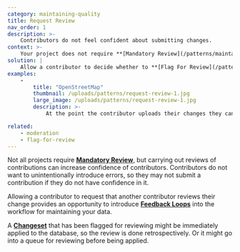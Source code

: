 ```yaml
---
category: maintaining-quality
title: Request Review
nav_order: 1
description: >-
    Contributors do not feel confident about submitting changes.
context: >-
    Your project does not require **[Mandatory Review](/patterns/maintaining-quality/mandatory-review)**, but contributors might welcome the option to have their contributions seen by a more experienced participant.
solution: |
    Allow a contributor to decide whether to **[Flag For Review](/patterns/maintaining-quality/flag-for-review)** their contribution to request that it is reviewed by another contributor.
examples:
    -
        title: "OpenStreetMap"
        thumbnail: /uploads/patterns/request-review-1.jpg
        large_image: /uploads/patterns/request-review-1.jpg
        description: >-
            At the point the contributor uploads their changes they can request a review.  The request will be added as a tag on the Changeset.

related:
    - moderation
    - flag-for-review
---
```


Not all projects require **[Mandatory Review](/patterns/maintaining-quality/mandatory-review)**, but carrying out reviews of contributions can increase confidence of contributors. Contributors do not want to unintentionally introduce errors, so they may not submit a contribution if they do not have confidence in it.

Allowing a contributor to request that another contributor reviews their change provides an opportunity to introduce **[Feedback Loops](/patterns/community-management/feedback-loops)** into the workflow for maintaining your data.

A **[Changeset](/patterns/data-model/changeset)** that has been flagged for reviewing might be immediately applied to the database, so the review is done retrospectively. Or it might go into a queue for reviewing before being applied.

